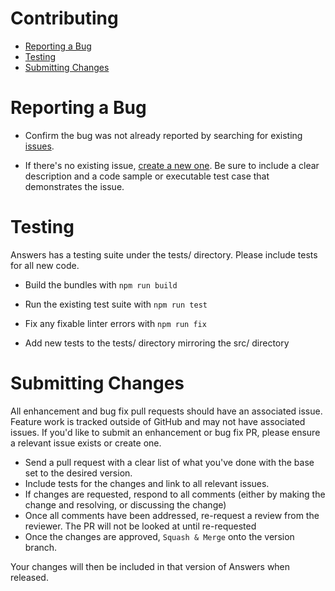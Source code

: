 # Contributing

- [Reporting a Bug](#reporting-a-bug)
- [Testing](#testing)
- [Submitting Changes](#submitting-changes)

# Reporting a Bug

- Confirm the bug was not already reported by searching for existing
  [issues](https://github.com/yext/answers/issues).

- If there's no existing issue, [create a new
  one](https://github.com/yext/answers/issues/new). Be sure to include a clear
description and a code sample or executable test case that demonstrates the
issue.

# Testing

Answers has a testing suite under the tests/ directory. Please include tests for
all new code.

- Build the bundles with `npm run build`

- Run the existing test suite with `npm run test`

- Fix any fixable linter errors with `npm run fix`

- Add new tests to the tests/ directory mirroring the src/ directory

# Submitting Changes

All enhancement and bug fix pull requests should have an associated issue.
Feature work is tracked outside of GitHub and may not have associated issues. If
you'd like to submit an enhancement or bug fix PR, please ensure a relevant
issue exists or create one.
- Send a pull request with a clear list of what you've done with the base set to the desired version.
- Include tests for the changes and link to all relevant issues.
- If changes are requested, respond to all comments (either by making the change and resolving, or discussing the change)
- Once all comments have been addressed, re-request a review from the reviewer. The PR will not be looked at until re-requested
- Once the changes are approved, `Squash & Merge` onto the version branch.

Your changes will then be included in that version of Answers when released.
